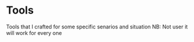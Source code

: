 # Tools

Tools that I crafted for some specific senarios and situation
NB: Not user it will work for every one 
